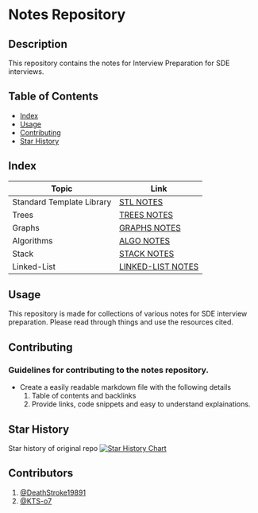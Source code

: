 # Notes Repository

## Description

This repository contains the notes for Interview Preparation for SDE interviews.

## Table of Contents

- [Index](#index)
- [Usage](#usage)
- [Contributing](#contributing)
- [Star History](#star-history)

## Index

| Topic                     | Link                                        |
| ------------------------- | ------------------------------------------- |
| Standard Template Library | [STL NOTES](./STL_Notes.md)                 |
| Trees                     | [TREES NOTES](./Tree_Notes.md)              |
| Graphs                    | [GRAPHS NOTES](./Graph_Notes.md)            |
| Algorithms                | [ALGO NOTES](./Algorithms_Notes.md)         |
| Stack                     | [STACK NOTES](./Stack_Notes.md)             |
| Linked-List               | [LINKED-LIST NOTES](./Linked_List_Notes.md) |

## Usage

This repository is made for collections of various notes for SDE interview preparation.
Please read through things and use the resources cited.

## Contributing

### Guidelines for contributing to the notes repository.

- Create a easily readable markdown file with the following details
  1. Table of contents and backlinks
  2. Provide links, code snippets and easy to understand explainations.

## Star History

Star history of original repo
[![Star History Chart](https://api.star-history.com/svg?repos=DeathStroke19891/CP_Notes&type=Date)](https://star-history.com/#DeathStroke19891/CP_Notesr&Date)

## Contributors

1. [@DeathStroke19891](https://github.com/DeathStroke19891)
2. [@KTS-o7](https://github.com/KTS-o7)
